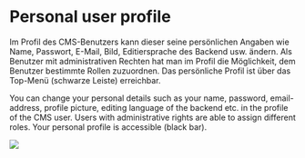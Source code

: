 # Personal user profile

Im Profil des CMS-Benutzers kann dieser seine persönlichen Angaben wie Name, Passwort, E-Mail, Bild, Editiersprache des Backend usw. ändern. Als Benutzer mit administrativen Rechten hat man im Profil die Möglichkeit, dem Benutzer bestimmte Rollen zuzuordnen.
Das persönliche Profil ist über das Top-Menü (schwarze Leiste) erreichbar.

You can change your personal details such as your name, password, email-address, profile picture, editing language of the backend etc. in the profile of the CMS user. Users with administrative rights are able to assign different roles. Your personal profile is accessible (black bar).

![](Bild.png)